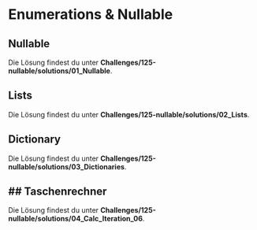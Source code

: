 # Enumerations & Nullable

## Nullable

Die Lösung findest du unter **Challenges/125-nullable/solutions/01_Nullable**.

## Lists

Die Lösung findest du unter **Challenges/125-nullable/solutions/02_Lists**.

## Dictionary

Die Lösung findest du unter **Challenges/125-nullable/solutions/03_Dictionaries**.

## ## Taschenrechner

Die Lösung findest du unter **Challenges/125-nullable/solutions/04_Calc_Iteration_06**.
